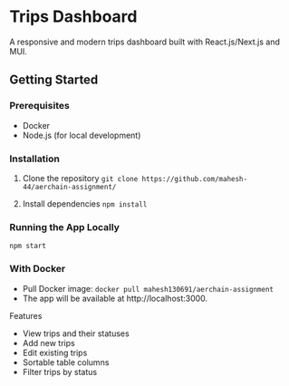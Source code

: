 # Trips Dashboard

A responsive and modern trips dashboard built with React.js/Next.js and MUI.

## Getting Started

### Prerequisites

- Docker
- Node.js (for local development)

### Installation

1. Clone the repository
   `git clone https://github.com/mahesh-44/aerchain-assignment/`

2. Install dependencies
   `npm install`

### Running the App Locally

`npm start`

### With Docker

- Pull Docker image: `docker pull mahesh130691/aerchain-assignment`
- The app will be available at http://localhost:3000.

Features

- View trips and their statuses
- Add new trips
- Edit existing trips
- Sortable table columns
- Filter trips by status
